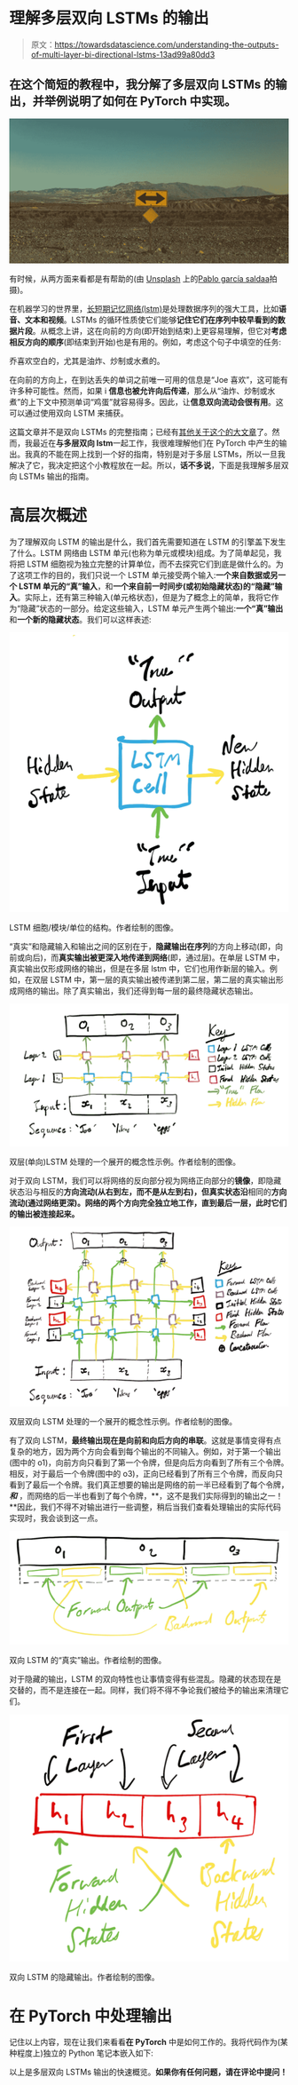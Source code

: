 # 理解多层双向 LSTMs 的输出

> 原文：<https://towardsdatascience.com/understanding-the-outputs-of-multi-layer-bi-directional-lstms-13ad99a80dd3>

## 在这个简短的教程中，我分解了多层双向 LSTMs 的输出，并举例说明了如何在 PyTorch 中实现。

![](img/5bb236c998626a9bed057c865f38748b.png)

有时候，从两方面来看都是有帮助的(由 [Unsplash](https://unsplash.com/s/photos/two-way?utm_source=unsplash&utm_medium=referral&utm_content=creditCopyText) 上的[Pablo garcía saldaa](https://unsplash.com/@garciasaldana_?utm_source=unsplash&utm_medium=referral&utm_content=creditCopyText)拍摄)。

在机器学习的世界里，[长短期记忆网络(lstm)](https://machinelearningmastery.com/gentle-introduction-long-short-term-memory-networks-experts/)是处理数据序列的强大工具，比如**语音、文本和视频**。LSTMs 的循环性质使它们能够**记住它们在序列中较早看到的数据片段**。从概念上讲，这在向前的方向(即开始到结束)上更容易理解，但它对**考虑相反方向的顺序**(即结束到开始)也是有用的。例如，考虑这个句子中填空的任务:

乔喜欢空白的，尤其是油炸、炒制或水煮的。

在向前的方向上，在到达丢失的单词之前唯一可用的信息是“Joe 喜欢<blank>”，这可能有许多种可能性。然而，如果 i **信息也被允许向后传递**，那么从“油炸、炒制或水煮”的上下文中预测单词“鸡蛋”就容易得多。因此，让**信息双向流动会很有用**。这可以通过使用双向 LSTM 来捕获。</blank>

这篇文章并不是双向 LSTMs 的完整指南；已经有[其他关于这个的大文章](https://analyticsindiamag.com/complete-guide-to-bidirectional-lstm-with-python-codes/#:~:text=Bidirectional%20long%2Dshort%20term%20memory,forward(past%20to%20future))了。然而，我最近在**与多层双向 lstm**一起工作，我很难理解他们在 PyTorch 中产生的输出。我真的不能在网上找到一个好的指南，特别是对于多层 LSTMs，所以一旦我解决了它，我决定把这个小教程放在一起。所以，**话不多说**，下面是我理解多层双向 LSTMs 输出的指南。

# 高层次概述

为了理解双向 LSTM 的输出是什么，我们首先需要知道在 LSTM 的引擎盖下发生了什么。LSTM 网络由 LSTM 单元(也称为单元或模块)组成。为了简单起见，我将把 LSTM 细胞视为独立完整的计算单位，而不去探究它们到底是做什么的。为了这项工作的目的，我们只说一个 LSTM 单元接受两个输入:**一个来自数据或另一个 LSTM 单元的“真”输入**，和**一个来自前一时间步(或初始隐藏状态)的“隐藏”输入**。实际上，还有第三种输入(单元格状态)，但是为了概念上的简单，我将它作为“隐藏”状态的一部分。给定这些输入，LSTM 单元产生两个输出:**一个“真”输出**和**一个新的隐藏状态**。我们可以这样表述:

![](img/efdd2cfe023980093692382c78eaba47.png)

LSTM 细胞/模块/单位的结构。作者绘制的图像。

“真实”和隐藏输入和输出之间的区别在于，**隐藏输出在序列**的方向上移动(即，向前或向后)，而**真实输出被更深入地传递到网络**(即，通过层)。在单层 LSTM 中，真实输出仅形成网络的输出，但是在多层 lstm 中，它们也用作新层的输入。例如，在双层 LSTM 中，第一层的真实输出被传递到第二层，第二层的真实输出形成网络的输出。除了真实输出，我们还得到每一层的最终隐藏状态输出。

![](img/3757b166cc82dadf3cef3dd71d831080.png)

双层(单向)LSTM 处理的一个展开的概念性示例。作者绘制的图像。

对于双向 LSTM，我们可以将网络的反向部分视为网络正向部分的**镜像**，即隐藏状态沿与相反的**方向流动(从右到左，而不是从左到右)，但真实状态沿**相同的**方向流动(通过网络更深)。网络的两个方向完全独立地工作，直到最后一层，此时它们的输出被连接起来。**

![](img/32618f743e10e4d4fec84f37f4455464.png)

双层双向 LSTM 处理的一个展开的概念性示例。作者绘制的图像。

有了双向 LSTM，**最终输出现在是向前和向后方向的串联**。这就是事情变得有点复杂的地方，因为两个方向会看到每个输出的不同输入。例如，对于第一个输出(图中的 o1)，向前方向只看到了第一个令牌，但是向后方向看到了所有三个令牌。相反，对于最后一个令牌(图中的 o3)，正向已经看到了所有三个令牌，而反向只看到了最后一个令牌。我们真正想要的输出是网络的前一半已经看到了每个令牌， ***和*** ，而网络的后一半也看到了每个令牌，**，这不是我们实际得到的输出之一！**因此，我们不得不对输出进行一些调整，稍后当我们查看处理输出的实际代码实现时，我会谈到这一点。

![](img/055c4b6c8fe0caeb0d482c1417df61d2.png)

双向 LSTM 的“真实”输出。作者绘制的图像。

对于隐藏的输出，LSTM 的双向特性也让事情变得有些混乱。隐藏的状态现在是交替的，而不是连接在一起。同样，我们将不得不争论我们被给予的输出来清理它们。

![](img/bd3a73e452b1d209a63297afd3fb07f1.png)

双向 LSTM 的隐藏输出。作者绘制的图像。

# 在 PyTorch 中处理输出

记住以上内容，现在让我们来看看**在 PyTorch** 中是如何工作的。我将代码作为(某种程度上)独立的 Python 笔记本嵌入如下:

以上是多层双向 LSTMs 输出的快速概览。**如果你有任何问题，请在评论中提问！**